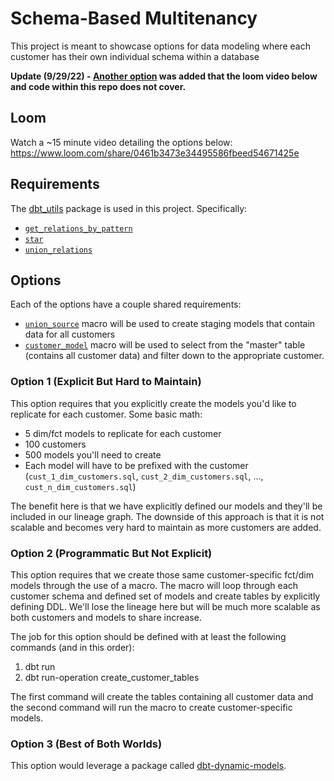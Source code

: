 # Schema-Based Multitenancy

This project is meant to showcase options for data modeling where each customer has their own individual schema within a database

**Update (9/29/22) - [Another option](#option-3-best-of-both-worlds) was added that the loom video below and code within this repo does not cover.**

## Loom

Watch a ~15 minute video detailing the options below:  https://www.loom.com/share/0461b3473e34495586fbeed54671425e

## Requirements

The [dbt_utils](https://hub.getdbt.com/dbt-labs/dbt_utils/latest/) package is used in this project.  Specifically:

- [`get_relations_by_pattern`](https://github.com/dbt-labs/dbt-utils/tree/0.8.2/#get_relations_by_pattern-source)
- [`star`](https://github.com/dbt-labs/dbt-utils/tree/0.8.2/#star-source)
- [`union_relations`](https://github.com/dbt-labs/dbt-utils/tree/0.8.2/#union_relations-source)

## Options

Each of the options have a couple shared requirements:

- [`union_source`](macros/union_source.sql) macro will be used to create staging models that contain data for all customers
- [`customer_model`](macros/customer_model.sql) macro will be used to select from the "master" table (contains all customer data) and filter down to the appropriate customer.

### Option 1 (Explicit But Hard to Maintain)

This option requires that you explicitly create the models you'd like to replicate for each customer.  Some basic math:

- 5 dim/fct models to replicate for each customer
- 100 customers
- 500 models you'll need to create
- Each model will have to be prefixed with the customer (`cust_1_dim_customers.sql`, `cust_2_dim_customers.sql`, ..., `cust_n_dim_customers.sql`)

The benefit here is that we have explicitly defined our models and they'll be included in our lineage graph.  The downside of this approach is that it is not scalable and becomes very hard to maintain as more customers are added.

### Option 2 (Programmatic But Not Explicit)

This option requires that we create those same customer-specific fct/dim models through the use of a macro.  The macro will loop through each customer schema and defined set of models
and create tables by explicitly defining DDL.  We'll lose the lineage here but will be much more scalable as both customers and models to share increase.

The job for this option should be defined with at least the following commands (and in this order):

1. dbt run
2. dbt run-operation create_customer_tables

The first command will create the tables containing all customer data and the second command will run the macro to create customer-specific models.

### Option 3 (Best of Both Worlds)

This option would leverage a package called [dbt-dynamic-models](https://github.com/dpguthrie/dbt-dynamic-models).
